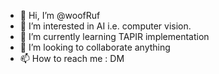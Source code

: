 - 👋 Hi, I’m @woofRuf
- 👀 I’m interested in AI i.e. computer vision.
- 🌱 I’m currently learning TAPIR implementation
- 💞️ I’m looking to collaborate anything
- 📫 How to reach me : DM

<!---
woofRuf/woofRuf is a ✨ special ✨ repository because its `README.md` (this file) appears on your GitHub profile.
You can click the Preview link to take a look at your changes.
--->
